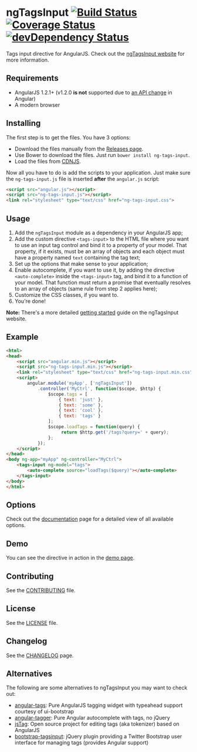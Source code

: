 # ngTagsInput [![Build Status](https://travis-ci.org/mbenford/ngTagsInput.png?branch=master)](https://travis-ci.org/mbenford/ngTagsInput) [![Coverage Status](https://coveralls.io/repos/mbenford/ngTagsInput/badge.png?branch=master)](https://coveralls.io/r/mbenford/ngTagsInput?branch=master) [![devDependency Status](https://david-dm.org/mbenford/ngTagsInput/dev-status.png)](https://david-dm.org/mbenford/ngTagsInput#info=devDependencies)

Tags input directive for AngularJS. Check out the [ngTagsInput website](http://mbenford.github.io/ngTagsInput) for more information.

## Requirements

 - AngularJS 1.2.1+ (v1.2.0 **is not** supported due to [an API change](https://github.com/angular/angular.js/commit/90f870) in Angular)
 - A modern browser

## Installing

The first step is to get the files. You have 3 options:

- Download the files manually from the [Releases page](https://github.com/mbenford/ngTagsInput/releases).
- Use Bower to download the files. Just run `bower install ng-tags-input`.
- Load the files from [CDNJS](http://cdnjs.com/libraries/ng-tags-input/).

Now all you have to do is add the scripts to your application. Just make sure the `ng-tags-input.js` file is inserted **after** the `angular.js` script:

```html
<script src="angular.js"></script>
<script src="ng-tags-input.js"></script>
<link rel="stylesheet" type="text/css" href="ng-tags-input.css">
```

## Usage

 1. Add the `ngTagsInput` module as a dependency in your AngularJS app;
 2. Add the custom directive `<tags-input>` to the HTML file where you want to use an input tag control and bind it to a property of your model. That property, if it exists, must be an array of objects and each object must have a property named `text` containing the tag text;
 3. Set up the options that make sense to your application;
 4. Enable autocomplete, if you want to use it, by adding the directive `<auto-complete>` inside the `<tags-input>` tag, and bind it to a function of your model. That function must return a promise that eventually resolves to an array of objects (same rule from step 2 applies here);
 5. Customize the CSS classes, if you want to.
 6. You're done!

**Note:** There's a more detailed [getting started](http://mbenford.github.io/ngTagsInput/gettingstarted) guide on the ngTagsInput website.

## Example

```html
<html>
<head>
    <script src="angular.min.js"></script>
    <script src="ng-tags-input.min.js"></script>
    <link rel="stylesheet" type="text/css" href="ng-tags-input.min.css">
    <script>
        angular.module('myApp', ['ngTagsInput'])
            .controller('MyCtrl', function($scope, $http) {
                $scope.tags = [
                    { text: 'just' },
                    { text: 'some' },
                    { text: 'cool' },
                    { text: 'tags' }
                ];
                $scope.loadTags = function(query) {
                     return $http.get('/tags?query=' + query);
                };
            });
    </script>
</head>
<body ng-app="myApp" ng-controller="MyCtrl">
    <tags-input ng-model="tags">
        <auto-complete source="loadTags($query)"></auto-complete>
    </tags-input>
</body>
</html>
```

## Options

Check out the [documentation](http://mbenford.github.io/ngTagsInput/documentation) page for a detailed view of all available options.

## Demo

You can see the directive in action in the [demo page](http://mbenford.github.io/ngTagsInput/demos).

## Contributing

See the [CONTRIBUTING](https://github.com/mbenford/ngTagsInput/blob/master/CONTRIBUTING.md) file.

## License

See the [LICENSE](https://github.com/mbenford/ngTagsInput/blob/master/LICENSE) file.

## Changelog

See the [CHANGELOG](https://github.com/mbenford/ngTagsInput/blob/master/CHANGELOG.md) page.

## Alternatives

The following are some alternatives to ngTagsInput you may want to check out:

- [angular-tags](http://decipherinc.github.io/angular-tags): Pure AngularJS tagging widget with typeahead support courtesy of ui-bootstrap
- [angular-tagger](https://github.com/monterail/angular-tagger): Pure Angular autocomplete with tags, no jQuery
- [jsTag](https://github.com/eranhirs/jstag): Open source project for editing tags (aka tokenizer) based on AngularJS
- [bootstrap-tagsinput](http://timschlechter.github.io/bootstrap-tagsinput/examples): jQuery plugin providing a Twitter Bootstrap user interface for managing tags (provides Angular support)
